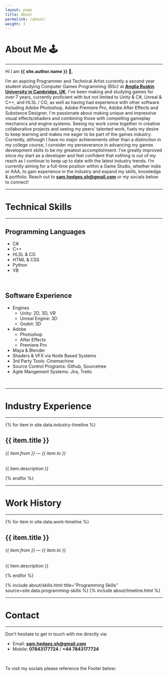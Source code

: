 ```yaml
---
layout: page
title: About
permalink: /about/
weight: 3
---
```


# **About Me 🕹️**

---

Hi I am **{{ site.author.name }}** :wave:,<br>

I’m an aspiring Programmer and Technical Artist currently a second year student studying Computer Games Programming (BSc) at **[Anglia Ruskin University in Cambridge, UK](https://goo.gl/maps/3tmaKfV1jfGMTere9)**. I’ve been making and studying games for over 7 years, currently proficient with but not limited to Unity & C#, Unreal & C++, and HLSL / CG, as well as having had experience with other software including Adobe Photoshop, Adobe Premiere Pro, Adobe After Effects and Substance Designer. I'm passionate about making unique and impressive visual effects/shaders and combining those with compelling gameplay mechanics and engine systems. Seeing my work come together in creative collaborative projects and seeing my peers’ talented work, fuels my desire to keep learning and makes me eager to be part of the games industry. Currently, although I have no major achievements other than a distinction in my college course, I consider my perseverance in advancing my games development skills to be my greatest accomplishment. I’ve greatly improved since my start as a developer and feel confident that nothing is out of my reach as I continue to keep up to date with the latest industry trends. I’m currently aiming for a full-time position within a Game Studio, whether indie or AAA, to gain experience in the industry and expand my skills, knowledge & portfolio. Reach out to **[sam.hedges.sh@gmail.com](mailto:sam.hedges.sh@gmail.com)** or my socials below to connect!

---

# **Technical Skills**

---

## Programming Languages
- C#
- C++
- HLSL & CG
- HTML & CSS
- Python
- VB

<p>&nbsp;</p>

## Software Experience
- Engines
    - Unity: 2D, 3D, VR
    - Unreal Engine: 3D
    - Godot: 3D
- Adobe
    - Photoshop
    - After Effects
    - Premiere Pro
- Maya & Blender
- Shaders & VFX via Node Based Systems
- 3rd Party Tools: Cinemachine
- Source Control Programs: Github, Sourcetree
- Agile Mangement Systems: Jira, Trello

<p>&nbsp;</p>

---

# **Industry Experience**

---

<div class="col mt-4">
  <div class="timeline-body bg-themed">
  <!-- TO CHANGE THE TIMELINE EDIT site.data.ENTER_YML_FILE_HERE -->
    {% for item in site.data.industry-timeline %} 
      <div class="timeline-item">
        <div class="content">
          <h2>{{ item.title }}</h2>
          <h6 class="date">{{ item.from }} — {{ item.to }}</h6>
          <p>{{ item.description }}</p>
        </div>
      </div>
    {% endfor %}
  </div>
</div>

---

# **Work History**

---

<div class="col mt-4">
  <div class="timeline-body bg-themed">
  <!-- TO CHANGE THE TIMELINE EDIT site.data.ENTER_YML_FILE_HERE -->
    {% for item in site.data.work-timeline %} 
      <div class="timeline-item">
        <div class="content">
          <h2>{{ item.title }}</h2>
          <h6 class="date">{{ item.from }} — {{ item.to }}</h6>
          <p>{{ item.description }}</p>
        </div>
      </div>
    {% endfor %}
  </div>
</div>

{% include about/skills.html title="Programming Skills" source=site.data.programming-skills %}
{% include about/timeline.html %}

--- 

# **Contact**

---

Don't hesitate to get in touch with me directly via:

- Email: **[sam.hedges.sh@gmail.com](mailto:sam.hedges.sh@gmail.com)**
- Mobile: **07843177724** / **+44 7843177724**

<p>&nbsp;</p>

To visit my socials please reference the Footer below:
